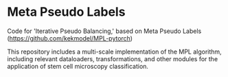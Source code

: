 # Meta Pseudo Labels
Code for 'Iterative Pseudo Balancing,' based on Meta Pseudo Labels (https://github.com/kekmodel/MPL-pytorch)

This repository includes a multi-scale implementation of the MPL algorithm, including relevant dataloaders, transformations, and other modules for the application of stem cell microscopy classification.
